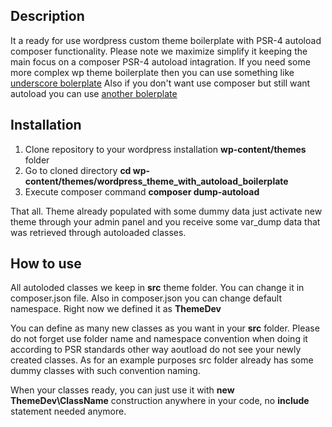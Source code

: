 ## Description
It a ready for use wordpress custom theme boilerplate with PSR-4 autoload composer functionality.
Please note we maximize simplify it keeping the main focus on a composer PSR-4 autoload intagration. If you need some more complex wp theme boilerplate then you can use something like [underscore bolerplate](https://underscores.me/) Also if you don't want use composer but still want autoload you can use [another bolerplate](https://github.com/WPTT/autoload) 

## Installation
1. Clone repository to your wordpress installation **wp-content/themes** folder
2. Go to cloned directory **cd wp-content/themes/wordpress_theme_with_autoload_boilerplate**
3. Execute composer command **composer dump-autoload** 

That all. Theme already populated with some dummy data just activate new theme through your admin panel and you receive some var_dump data that was retrieved through autoloaded classes.

## How to use
All autoloded classes we keep in **src** theme folder. You can change it in composer.json file. Also in composer.json you can change default namespace. Right now we defined it as **ThemeDev**

You can define as many new classes as you want in your **src** folder. Please do not forget use folder name and namespace convention when doing it according to PSR standards other way aoutload do not see your newly created classes. As for an example purposes src folder already has some dummy classes with such convention naming.

When your classes ready, you can just use it with **new ThemeDev\ClassName** construction anywhere in your code, no **include** statement needed anymore.  
